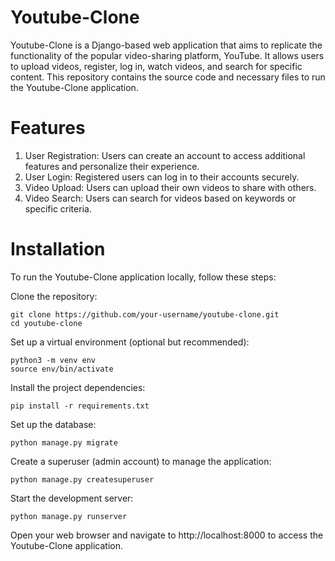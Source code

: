 # Youtube-Clone

Youtube-Clone is a Django-based web application that aims to replicate the functionality of the popular video-sharing platform, YouTube. It allows users to upload videos, register, log in, watch videos, and search for specific content. This repository contains the source code and necessary files to run the Youtube-Clone application.

# Features
1. User Registration: Users can create an account to access additional features and personalize their experience.
2. User Login: Registered users can log in to their accounts securely.
3. Video Upload: Users can upload their own videos to share with others.
4. Video Search: Users can search for videos based on keywords or specific criteria.

# Installation
To run the Youtube-Clone application locally, follow these steps:

Clone the repository:

```bach
git clone https://github.com/your-username/youtube-clone.git
cd youtube-clone
```

Set up a virtual environment (optional but recommended):
```bach
python3 -m venv env
source env/bin/activate
```
Install the project dependencies:
```bach
pip install -r requirements.txt
```
Set up the database:
```bach
python manage.py migrate
```
Create a superuser (admin account) to manage the application:
```bach
python manage.py createsuperuser
```
Start the development server:
```bach
python manage.py runserver
```
Open your web browser and navigate to http://localhost:8000 to access the Youtube-Clone application.
